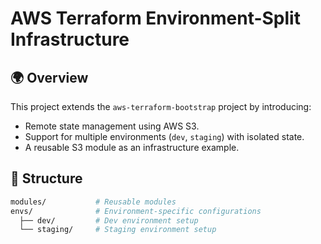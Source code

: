 # AWS Terraform Environment-Split Infrastructure

## 🌍 Overview

This project extends the `aws-terraform-bootstrap` project by introducing:

- Remote state management using AWS S3.
- Support for multiple environments (`dev`, `staging`) with isolated state.
- A reusable S3 module as an infrastructure example.

## 📂 Structure

```bash
modules/           # Reusable modules
envs/              # Environment-specific configurations
  ├── dev/         # Dev environment setup
  └── staging/     # Staging environment setup

